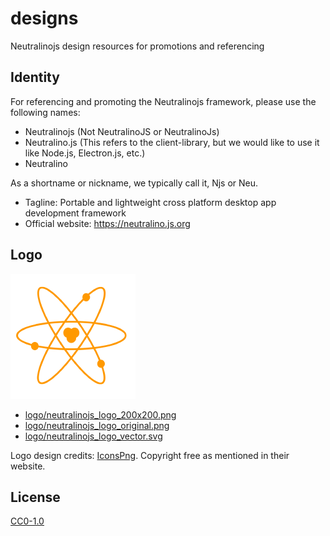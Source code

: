 # designs

Neutralinojs design resources for promotions and referencing

## Identity

For referencing and promoting the Neutralinojs framework, please use the following names:

- Neutralinojs (Not NeutralinoJS or NeutralinoJs)
- Neutralino.js (This refers to the client-library, but we would like to use it like Node.js, Electron.js, etc.)
- Neutralino

As a shortname or nickname, we typically call it, Njs or Neu.

- Tagline: Portable and lightweight cross platform desktop app development framework
- Official website: https://neutralino.js.org

## Logo

![](logo/neutralinojs_logo_200x200.png)

- [logo/neutralinojs_logo_200x200.png](logo/neutralinojs_logo_200x200.png)
- [logo/neutralinojs_logo_original.png](logo/neutralinojs_logo_original.png)
- [logo/neutralinojs_logo_vector.svg](logo/neutralinojs_logo_vector.svg)

Logo design credits: [IconsPng](https://www.iconspng.com/image/2688/atom-orange). Copyright free as mentioned in their website. 

## License

[CC0-1.0](LICENSE)

